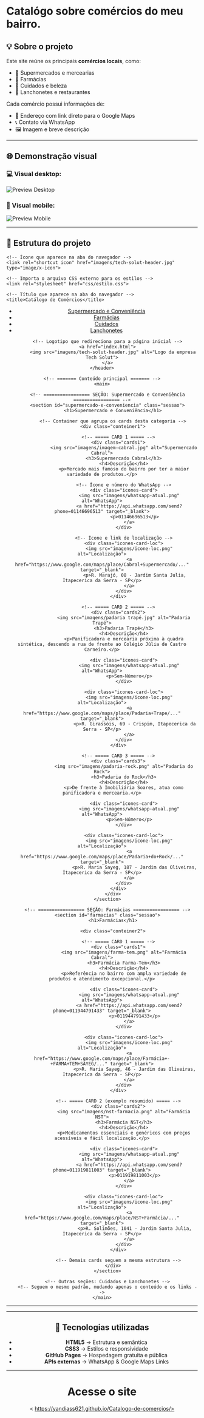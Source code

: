 # Catalógo sobre comércios do meu bairro. #
## 💡 Sobre o projeto

Este site reúne os principais **comércios locais**, como:
- 🛒 Supermercados e mercearias  
- 💊 Farmácias  
- 💅 Cuidados e beleza  
- 🍔 Lanchonetes e restaurantes  

Cada comércio possui informações de:
- 📍 Endereço com link direto para o Google Maps  
- 📞 Contato via WhatsApp  
- 🖼️ Imagem e breve descrição  

---

## 🌐 Demonstração visual

### 💻 Visual  desktop:
![Preview Desktop](imagens/Ilustração-desktop.png)

### 📱 Visual mobile:
![Preview Mobile](imagens/ilustração-mobille.png)


---

## 🧱 Estrutura do projeto

<!DOCTYPE html>
<html lang="pt-br"> <!-- Define o idioma da página como português do Brasil -->
<head>
    <meta charset="UTF-8"> <!-- Define o conjunto de caracteres (acentuação e símbolos) -->
    <meta name="viewport" content="width=device-width, initial-scale=1.0"> <!-- Torna o site responsivo em dispositivos móveis -->
    
    <!-- Ícone que aparece na aba do navegador -->
    <link rel="shortcut icon" href="imagens/tech-solut-header.jpg" type="image/x-icon">
    
    <!-- Importa o arquivo CSS externo para os estilos -->
    <link rel="stylesheet" href="css/estilo.css">
    
    <!-- Título que aparece na aba do navegador -->
    <title>Catálogo de Comércios</title>
</head>

<body>
    <!-- ======= Cabeçalho fixo com navegação ======= -->
    <header>
        <!-- Menu de navegação com âncoras que levam às seções da página -->
        <nav>
            <ul>
                <li><a href="#supermercado-e-conveniencia">Supermercado e Conveniência</a></li>
                <li><a href="#farmacias">Farmácias</a></li>
                <li><a href="#cuidados">Cuidados</a></li>
                <li><a href="#lanchonetes">Lanchonetes</a></li>
            </ul>
        </nav>

        <!-- Logotipo que redireciona para a página inicial -->
        <a href="index.html">
            <img src="imagens/tech-solut-header.jpg" alt="Logo da empresa Tech Solut">
        </a>
    </header>

    <!-- ======= Conteúdo principal ======= -->
    <main>

        <!-- ================= SEÇÃO: Supermercado e Conveniência ================= -->
        <section id="supermercado-e-conveniencia" class="sessao">
            <h1>Supermercado e Conveniência</h1>

            <!-- Container que agrupa os cards desta categoria -->
            <div class="conteiner1">

                <!-- ===== CARD 1 ===== -->
                <div class="cards1">
                    <img src="imagens/imagem-cabral.jpg" alt="Supermercado Cabral">
                    <h3>Supermercado Cabral</h3>
                    <h4>Descrição</h4>
                    <p>Mercado mais famoso do bairro por ter a maior variedade de produtos.</p>
                    
                    <!-- Ícone e número do WhatsApp -->
                    <div class="icones-card">
                        <img src="imagens/whatsapp-atual.png" alt="WhatsApp">
                        <a href="https://api.whatsapp.com/send?phone=01146696513" target="_blank">
                            <p>01146696513</p>
                        </a>
                    </div>

                    <!-- Ícone e link de localização -->
                    <div class="icones-card-loc">
                        <img src="imagens/icone-loc.png" alt="Localização">
                        <a href="https://www.google.com/maps/place/Cabral+Supermercado/..." target="_blank">
                            <p>R. Marajó, 08 - Jardim Santa Julia, Itapecerica da Serra - SP</p>
                        </a>
                    </div>
                </div>

                <!-- ===== CARD 2 ===== -->
                <div class="cards2">
                    <img src="imagens/padaria trapé.jpg" alt="Padaria Trapé">
                    <h3>Padaria Trapé</h3>
                    <h4>Descrição</h4>
                    <p>Panificadora e mercearia próxima à quadra sintética, descendo a rua de frente ao Colégio Júlia de Castro Carneiro.</p>
                    
                    <div class="icones-card">
                        <img src="imagens/whatsapp-atual.png" alt="WhatsApp">
                        <p>Sem-Número</p>
                    </div>

                    <div class="icones-card-loc">
                        <img src="imagens/icone-loc.png" alt="Localização">
                        <a href="https://www.google.com/maps/place/Padaria+Trape/..." target="_blank">
                            <p>R. Girassóis, 69 - Crispim, Itapecerica da Serra - SP</p>
                        </a>
                    </div>
                </div>

                <!-- ===== CARD 3 ===== -->
                <div class="cards3">
                    <img src="imagens/padaria-rock.png" alt="Padaria do Rock">
                    <h3>Padaria do Rock</h3>
                    <h4>Descrição</h4>
                    <p>De frente à Imobiliária Soares, atua como panificadora e mercearia.</p>

                    <div class="icones-card">
                        <img src="imagens/whatsapp-atual.png" alt="WhatsApp">
                        <p>Sem-Número</p>
                    </div>

                    <div class="icones-card-loc">
                        <img src="imagens/icone-loc.png" alt="Localização">
                        <a href="https://www.google.com/maps/place/Padaria+do+Rock/..." target="_blank">
                            <p>R. Maria Sayeg, 187 - Jardim das Oliveiras, Itapecerica da Serra - SP</p>
                        </a>
                    </div>
                </div>
            </div>
        </section>

        <!-- ================= SEÇÃO: Farmácias ================= -->
        <section id="farmacias" class="sessao">
            <h1>Farmácias</h1>

            <div class="conteiner2">

                <!-- ===== CARD 1 ===== -->
                <div class="cards1">
                    <img src="imagens/farma-tem.png" alt="Farmácia Cabral">
                    <h3>Farmácia Farma-Tem</h3>
                    <h4>Descrição</h4>
                    <p>Referência no bairro com ampla variedade de produtos e atendimento excepcional.</p>

                    <div class="icones-card">
                        <img src="imagens/whatsapp-atual.png" alt="WhatsApp">
                        <a href="https://api.whatsapp.com/send?phone=011944791433" target="_blank">
                            <p>011944791433</p>
                        </a>
                    </div>

                    <div class="icones-card-loc">
                        <img src="imagens/icone-loc.png" alt="Localização">
                        <a href="https://www.google.com/maps/place/Farmácia+-+FARMA+TEM+SAYEG/..." target="_blank">
                            <p>R. Maria Sayeg, 46 - Jardim das Oliveiras, Itapecerica da Serra - SP</p>
                        </a>
                    </div>
                </div>

                <!-- ===== CARD 2 (exemplo resumido) ===== -->
                <div class="cards2">
                    <img src="imagens/nst-farmacia.png" alt="Farmácia NST">
                    <h3>Farmácia NST</h3>
                    <h4>Descrição</h4>
                    <p>Medicamentos essenciais e genéricos com preços acessíveis e fácil localização.</p>

                    <div class="icones-card">
                        <img src="imagens/whatsapp-atual.png" alt="WhatsApp">
                        <a href="https://api.whatsapp.com/send?phone=011919811003" target="_blank">
                            <p>011919811003</p>
                        </a>
                    </div>

                    <div class="icones-card-loc">
                        <img src="imagens/icone-loc.png" alt="Localização">
                        <a href="https://www.google.com/maps/place/NST+Farmácia/..." target="_blank">
                            <p>R. Solimões, 1041 - Jardim Santa Julia, Itapecerica da Serra - SP</p>
                        </a>
                    </div>
                </div>

                <!-- Demais cards seguem a mesma estrutura -->
            </div>
        </section>

        <!-- Outras seções: Cuidados e Lanchonetes -->
        <!-- Seguem o mesmo padrão, mudando apenas o conteúdo e os links -->
    </main>
</body>
</html>

---


---

## 🧠 Tecnologias utilizadas

- **HTML5** → Estrutura e semântica  
- **CSS3** → Estilos e responsividade  
- **GitHub Pages** → Hospedagem gratuita e pública  
- **APIs externas** → WhatsApp & Google Maps Links  

---

# Acesse o site #

< https://yandiass621.github.io/Catalogo-de-comercios/>
